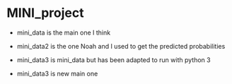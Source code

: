 # MINI_project

- mini_data is the main one I think
- mini_data2 is the one Noah and I used to get the predicted probabilities
- mini_data3 is mini_data but has been adapted to run with python 3


- mini_data3 is new main one
